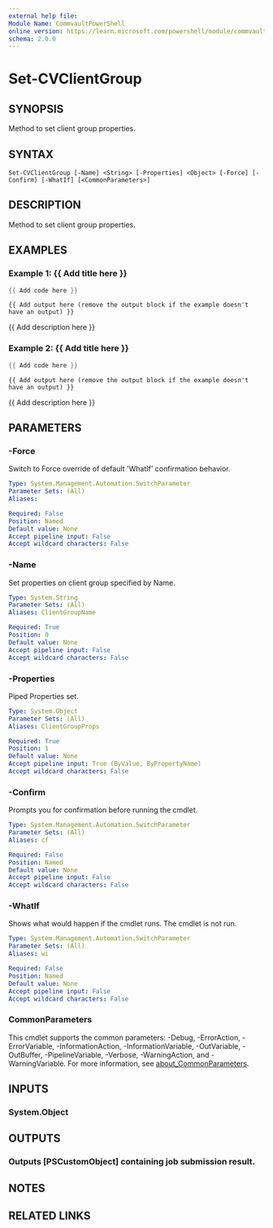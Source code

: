 ```yaml
---
external help file:
Module Name: CommvaultPowerShell
online version: https://learn.microsoft.com/powershell/module/commvaultpowershell/set-cvclientgroup
schema: 2.0.0
---
```


# Set-CVClientGroup

## SYNOPSIS
Method to set client group properties.

## SYNTAX

```
Set-CVClientGroup [-Name] <String> [-Properties] <Object> [-Force] [-Confirm] [-WhatIf] [<CommonParameters>]
```

## DESCRIPTION
Method to set client group properties.

## EXAMPLES

### Example 1: {{ Add title here }}
```powershell
{{ Add code here }}
```

```output
{{ Add output here (remove the output block if the example doesn't have an output) }}
```

{{ Add description here }}

### Example 2: {{ Add title here }}
```powershell
{{ Add code here }}
```

```output
{{ Add output here (remove the output block if the example doesn't have an output) }}
```

{{ Add description here }}

## PARAMETERS

### -Force
Switch to Force override of default 'WhatIf' confirmation behavior.

```yaml
Type: System.Management.Automation.SwitchParameter
Parameter Sets: (All)
Aliases:

Required: False
Position: Named
Default value: None
Accept pipeline input: False
Accept wildcard characters: False
```

### -Name
Set properties on client group specified by Name.

```yaml
Type: System.String
Parameter Sets: (All)
Aliases: ClientGroupName

Required: True
Position: 0
Default value: None
Accept pipeline input: False
Accept wildcard characters: False
```

### -Properties
Piped Properties set.

```yaml
Type: System.Object
Parameter Sets: (All)
Aliases: ClientGroupProps

Required: True
Position: 1
Default value: None
Accept pipeline input: True (ByValue, ByPropertyName)
Accept wildcard characters: False
```

### -Confirm
Prompts you for confirmation before running the cmdlet.

```yaml
Type: System.Management.Automation.SwitchParameter
Parameter Sets: (All)
Aliases: cf

Required: False
Position: Named
Default value: None
Accept pipeline input: False
Accept wildcard characters: False
```

### -WhatIf
Shows what would happen if the cmdlet runs.
The cmdlet is not run.

```yaml
Type: System.Management.Automation.SwitchParameter
Parameter Sets: (All)
Aliases: wi

Required: False
Position: Named
Default value: None
Accept pipeline input: False
Accept wildcard characters: False
```

### CommonParameters
This cmdlet supports the common parameters: -Debug, -ErrorAction, -ErrorVariable, -InformationAction, -InformationVariable, -OutVariable, -OutBuffer, -PipelineVariable, -Verbose, -WarningAction, and -WarningVariable. For more information, see [about_CommonParameters](http://go.microsoft.com/fwlink/?LinkID=113216).

## INPUTS

### System.Object

## OUTPUTS

### Outputs [PSCustomObject] containing job submission result.

## NOTES

## RELATED LINKS

